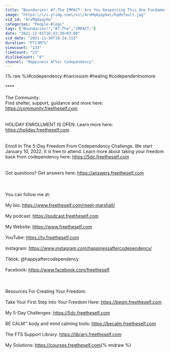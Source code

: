 ```yaml
---
title: "Boundaries! #7:The IMPACT: Are You Respecting This One Fundamental Boundary?"
image: "https:\/\/i.ytimg.com\/vi\/ArvMqAyqykw\/hqdefault.jpg"
vid_id: "ArvMqAyqykw"
categories: "People-Blogs"
tags: ["Boundaries!","#7:The","IMPACT:"]
date: "2021-12-01T16:43:30+03:00"
vid_date: "2021-11-30T18:24:15Z"
duration: "PT13M7S"
viewcount: "133"
likeCount: "23"
dislikeCount: "0"
channel: "Happiness After Codependency"
---
```

{% raw %}#codependency #narcissism #healing #codependentnomore<br /><br />****<br /><br />The Community:<br />Find shelter, support, guidance and more here: <a rel="nofollow" target="blank" href="https://community.freetheself.com">https://community.freetheself.com</a><br /><br /><br />HOLIDAY ENROLLMENT IS OPEN:  Learn more here: <a rel="nofollow" target="blank" href="https://holiday.freetheself.com">https://holiday.freetheself.com</a><br /><br /><br />Enroll In The 5-Day Freedom From Codependency Challenge.  We start January 10, 2022.  It is free to attend.  Learn more about taking your freedom back from codependency here: <a rel="nofollow" target="blank" href="https://5dc.freetheself.com">https://5dc.freetheself.com</a><br /><br /><br />Got questions? Get answers here: <a rel="nofollow" target="blank" href="https://answers.freetheself.com">https://answers.freetheself.com</a><br /><br /><br /><br />You can follow me at:<br /><br />My bio:  <a rel="nofollow" target="blank" href="https://www.freetheself.com/meet-marshall/">https://www.freetheself.com/meet-marshall/</a><br /><br />My podcast: <a rel="nofollow" target="blank" href="https://podcast.freetheself.com">https://podcast.freetheself.com</a><br /><br />My Website: <a rel="nofollow" target="blank" href="https://www.freetheself.com">https://www.freetheself.com</a><br /><br />YouTube: <a rel="nofollow" target="blank" href="https://tv.freetheself.com">https://tv.freetheself.com</a><br /><br />Instagram: <a rel="nofollow" target="blank" href="https://www.instagram.com/happinessaftercodependency/">https://www.instagram.com/happinessaftercodependency/</a><br /><br />Tiktok: @happyaftercodependency<br /><br />Facebook: <a rel="nofollow" target="blank" href="https://www.facebook.com/freetheself">https://www.facebook.com/freetheself</a><br /><br /><br /><br />Resources For Creating Your Freedom:<br /><br />Take Your First Step Into Your Freedom Here: <a rel="nofollow" target="blank" href="https://begin.freetheself.com">https://begin.freetheself.com</a><br /><br />My 5-Day Challenges: <a rel="nofollow" target="blank" href="https://5dc.freetheself.com">https://5dc.freetheself.com</a><br /><br />BE CALM™ body and mind calming tools: <a rel="nofollow" target="blank" href="https://becalm.freetheself.com">https://becalm.freetheself.com</a><br /><br />The FTS Support Library: <a rel="nofollow" target="blank" href="https://library.freetheself.com">https://library.freetheself.com</a><br /><br />My Solutions: <a rel="nofollow" target="blank" href="https://courses.freetheself.com">https://courses.freetheself.com</a>{% endraw %}
